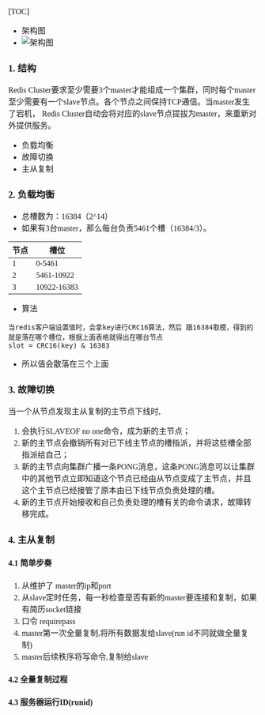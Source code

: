 <font face="Simsun" size=3>

[TOC]

- 架构图
- ![架构图](./pic/Cluster.png)

### 1. 结构

Redis Cluster要求至少需要3个master才能组成一个集群，同时每个master至少需要有一个slave节点。各个节点之间保持TCP通信。当master发生了宕机， Redis Cluster自动会将对应的slave节点提拔为master，来重新对外提供服务。

- 负载均衡
- 故障切换
- 主从复制

### 2. 负载均衡

- 总槽数为：16384（2^14）
- 如果有3台master，那么每台负责5461个槽（16384/3）。

节点 | 槽位
---|---
1 | 0-5461
2 | 5461-10922
3 | 10922-16383

- 算法
~~~
当redis客户端设置值时，会拿key进行CRC16算法，然后 跟16384取模，得到的就是落在哪个槽位，根据上面表格就得出在哪台节点
slot = CRC16(key) & 16383
~~~
- 所以值会散落在三个上面

### 3. 故障切换

当一个从节点发现主从复制的主节点下线时,
1. 会执行SLAVEOF no one命令，成为新的主节点；
2. 新的主节点会撤销所有对已下线主节点的槽指派，并将这些槽全部指派给自己；
3. 新的主节点向集群广播一条PONG消息，这条PONG消息可以让集群中的其他节点立即知道这个节点已经由从节点变成了主节点，并且这个主节点已经接管了原本由已下线节点负责处理的槽。
4. 新的主节点开始接收和自己负责处理的槽有关的命令请求，故障转移完成。

### 4. 主从复制

#### 4.1 简单步奏

1. 从维护了 master的ip和port
2. 从slave定时任务，每一秒检查是否有新的master要连接和复制，如果有简历socket链接
3. 口令 requirepass
4. master第一次全量复制,将所有数据发给slave(run id不同就做全量复制)
5. master后续秩序将写命令,复制给slave

#### 4.2 全量复制过程

#### 4.3 服务器运行ID(runid)

</font>